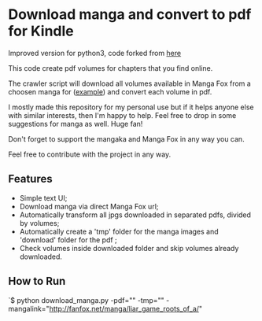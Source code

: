 # Download manga and convert to pdf for Kindle

Improved version for python3, code forked from [here](https://github.com/filipefilardi/manga-downloader-pdf)

This code create pdf volumes for chapters that you find online. 

The crawler script will download all volumes available in Manga Fox from a choosen manga for ([example](http://fanfox.net/manga/liar_game_roots_of_a/)) and convert each volume in pdf.

I mostly made this repository for my personal use but if it helps anyone else with similar interests, then I'm happy to help. Feel free to drop in some suggestions for manga as well. Huge fan!

Don't forget to support the mangaka and Manga Fox in any way you can.

Feel free to contribute with the project in any way.

## Features ##

 * Simple text UI;
 * Download manga via direct Manga Fox url;
 * Automatically transform all jpgs downloaded in separated pdfs, divided by volumes;
 * Automatically create a 'tmp' folder for the manga images and 'download' folder for the pdf ;
 * Check volumes inside downloaded folder and skip volumes already downloaded.
 

## How to Run ##

`$ python download_manga.py -pdf="<insert a location>" -tmp="<insert a location>" -mangalink="http://fanfox.net/manga/liar_game_roots_of_a/"


